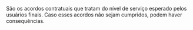 São os acordos contratuais que tratam do nível de serviço esperado pelos usuários finais. Caso esses acordos não sejam cumpridos, podem haver consequências. 
